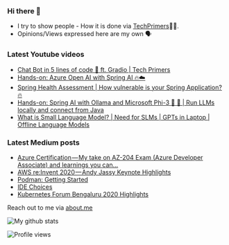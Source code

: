 ### Hi there 👋

- I try to show people - How it is done via [TechPrimers](https://github.com/TechPrimers)👨‍💻. 
- Opinions/Views expressed here are my own 🗣️

### Latest Youtube videos
<!-- YOUTUBE:START -->
- [Chat Bot in 5 lines of code 💬 ft. Gradio | Tech Primers](https://www.youtube.com/watch?v=XbraDFttxkc)
- [Hands-on: Azure Open AI with Spring AI 🔥☁️](https://www.youtube.com/watch?v=VtucbWYhIa8)
- [Spring Health Assessment | How vulnerable is your Spring Application? 🔥](https://www.youtube.com/watch?v=TiunDtOIwSU)
- [Hands-on: Spring AI with Ollama and Microsoft Phi-3  🚀 🦙 | Run LLMs locally and connect from Java](https://www.youtube.com/watch?v=eiWXBIPDPiY)
- [What is Small Language Model? | Need for SLMs | GPTs in Laptop | Offline Language Models](https://www.youtube.com/watch?v=ssVILYrZifQ)
<!-- YOUTUBE:END -->

### Latest Medium posts
<!-- MEDIUM:START -->
- [Azure Certification — My take on AZ-204 Exam &lpar;Azure Developer Associate&rpar; and learnings you can…](https://medium.com/techprimers/azure-certification-my-take-on-az-204-exam-azure-developer-associate-and-learnings-you-can-9113d4e5b164?source=rss-d6010e1c772d------2)
- [AWS re:Invent 2020 — Andy Jassy Keynote Highlights](https://medium.com/techprimers/aws-re-invent-2020-andy-jassy-keynote-highlights-7e554c9c6c1f?source=rss-d6010e1c772d------2)
- [Podman: Getting Started](https://medium.com/javarevisited/podman-getting-started-e7fc06961994?source=rss-d6010e1c772d------2)
- [IDE Choices](https://medium.com/techprimers/ide-choices-b54c9276a7a0?source=rss-d6010e1c772d------2)
- [Kubernetes Forum Bengaluru 2020 Highlights](https://medium.com/techprimers/kubernetes-forum-bengaluru-2020-highlights-e18b19120245?source=rss-d6010e1c772d------2)
<!-- MEDIUM:END -->


Reach out to me via [about.me](https://about.me/movingtoweb)

![My github stats](https://github-readme-stats.vercel.app/api?username=movingtoweb&show_icons=true)

![Profile views](https://komarev.com/ghpvc/?username=MovingToWeb)
